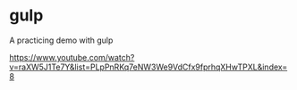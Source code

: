 # gulp
A practicing demo with gulp

https://www.youtube.com/watch?v=raXW5J1Te7Y&list=PLpPnRKq7eNW3We9VdCfx9fprhqXHwTPXL&index=8
